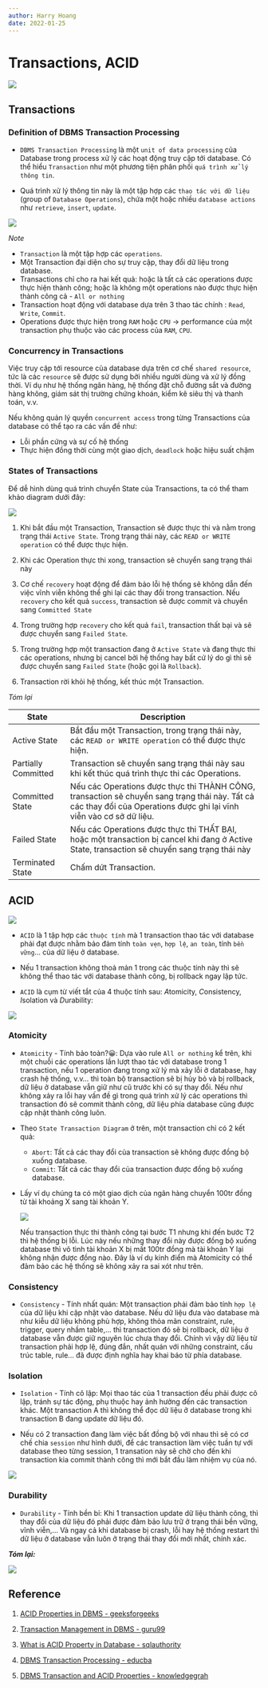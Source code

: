 ```yaml
---
author: Harry Hoang
date: 2022-01-25
---
```


# Transactions, ACID

![](./images/transaction-acid-banner.png)

## Transactions

### Definition of DBMS Transaction Processing

- `DBMS Transaction Processing` là một `unit of data processing` của Database trong process xử lý các hoạt động truy cập tới database. Có thể hiểu `Transaction` như một phương tiện phân phối `quá trình xử lý thông tin`. 

- Quá trình xử lý thông tin này là một tập hợp các `thao tác với dữ liệu` (group of `Database Operations`), chứa một hoặc nhiều `database actions` như `retrieve`, `insert`, `update`. 

![](./images/steps-transaction.png)

_Note_

- `Transaction` là một tập hợp các `operations`.
- Một Transaction đại diện cho sự truy cập, thay đổi dữ liệu trong database.
- Transactions chỉ cho ra hai kết quả: hoặc là tất cả các operations được thực hiện thành công; hoặc là không một operations nào được thực hiện thành công cả - `All or nothing`
- Transaction hoạt động với database dựa trên 3 thao tác chính : `Read`, `Write`, `Commit`.
- Operations được thực hiện trong `RAM` hoặc `CPU` &rarr; performance của một transaction phụ thuộc vào các process của `RAM`, `CPU`.

### Concurrency in Transactions

Việc truy cập tới resource của database dựa trên cơ chế `shared resource`, tức là các `resource` sẽ được sử dụng bởi nhiều người dùng và xử lý đồng thời. Ví dụ như hệ thống ngân hàng, hệ thống đặt chỗ đường sắt và đường hàng không, giám sát thị trường chứng khoán, kiểm kê siêu thị và thanh toán, v.v.

Nếu không quản lý quyền `concurrent access` trong từng Transactions của database có thể tạo ra các vấn đề như:

- Lỗi phần cứng và sự cố hệ thống
- Thực hiện đồng thời cùng một giao dịch, `deadlock` hoặc hiệu suất chậm

### States of Transactions


Để dễ hình dùng quá trình chuyển State của Transactions, ta có thể tham khảo diagram dưới đây:

![](./images/transaction-diagram.png)

1. Khi bắt đầu một Transaction, Transaction sẽ được thực thi và nằm trong trạng thái `Active State`. Trong trạng thái này, các `READ or WRITE operation` có thể được thực hiện.

2. Khi các Operation thực thi xong, transaction sẽ chuyển sang trạng thái này

3. Cơ chế `recovery` hoạt động để đảm bảo lỗi hệ thống sẽ không dẫn đến việc vĩnh viễn không thể ghi lại các thay đổi trong transaction. Nếu `recovery` cho kết quả `success`, transaction sẽ được commit và chuyển sang `Committed State`

4. Trong trường hợp `recovery` cho kết quả `fail`, transaction thất bại và sẽ được chuyển sang `Failed State`.

5. Trong trường hợp một transaction đang ở `Active State` và đang thực thi các operations, nhưng bị cancel bởi hệ thống hay bất cứ lý do gì thì sẽ được chuyển sang `Failed State` (hoặc gọi là `Rollback`).

6. Transaction rời khỏi hệ thống, kết thúc một Transaction.


_Tóm lại_

| State	| Description
| ------ | ------ |
Active State | Bắt đầu một Transaction, trong trạng thái này, các `READ or WRITE operation` có thể được thực hiện.
Partially Committed | Transaction sẽ chuyển sang trạng thái này sau khi kết thúc quá trình thực thi các Operations.
Committed State	| Nếu các Operations được thực thi THÀNH CÔNG, transaction sẽ chuyển sang trạng thái này. Tất cả các thay đổi của Operations được ghi lại vĩnh viễn vào cơ sở dữ liệu.
Failed State | Nếu các Operations được thực thi THẤT BẠI, hoặc một transaction bị cancel khi đang ở Active State, transaction sẽ chuyển sang trạng thái này
Terminated State | Chấm dứt Transaction.

## ACID

![](./images/acid-banner.png)

- `ACID` là 1 tập hợp các `thuộc tính` mà 1 transaction thao tác với database phải đạt được nhằm bảo đảm tính `toàn vẹn`, `hợp lệ`, `an toàn`, tính `bền vững`… của dữ liệu ở database.

- Nếu 1 transaction không thoả mản 1 trong các thuộc tính này thì sẽ không thể thao tác với database thành công, bị rollback ngay lập tức.

- `ACID` là cụm từ viết tắt của 4 thuộc tính sau: *A*tomicity, *C*onsistency, *I*solation và *D*urability:

![](./images/acid-summary.png)


### **A**tomicity

- `Atomicity` - Tính bảo toàn?😀: Dựa vào rule `All or nothing` kể trên, khi một chuỗi các operations lần lượt thao tác với database trong 1 transaction, nếu 1 operation đang trong xử lý mà xảy lỗi ở database, hay crash hệ thống, v.v… thì toàn bộ transaction sẽ bị hủy bỏ và bị rollback, dữ liệu ở database vẫn giữ như cũ trước khi có sự thay đổi. Nếu như không xảy ra lỗi hay vấn đề gì trong quá trình xử lý các operations thì transaction đó sẽ commit thành công, dữ liệu phía database cũng được cập nhật thành công luôn.

- Theo `State Transaction Diagram` ở trên, một transaction chỉ có 2 kết quả:

    + `Abort`: Tất cả các thay đổi của transaction sẽ không được đồng bộ xuống database.
    + `Commit`: Tất cả các thay đổi của transaction được đồng bộ xuống database.

- Lấy ví dụ chúng ta có một giao dịch của ngân hàng chuyển 100tr đồng từ tài khoảng X sang tài khoản Y. 

    ![](./images/transX-toY.png)

    Nếu transaction thực thi thành công tại bước T1 nhưng khi đến bước T2 thì hệ thống bị lỗi. Lúc này nếu những thay đổi này được đồng bộ xuống database thì vô tình tài khoản X bị mất 100tr đồng mà tài khoản Y lại không nhận được đồng nào. Đây là ví dụ kinh điển mà Atomicity có thể đảm bảo các hệ thống sẽ không xảy ra sai xót như trên.

### Consistency

- `Consistency` - Tính nhất quán: Một transaction phải đảm bảo tính `hợp lệ` của dữ liệu khi cập nhật vào database. Nếu dữ liệu đưa vào database mà như kiễu dữ liệu không phù hợp, không thỏa mãn constraint, rule, trigger, query nhầm table,… thì transaction đó sẽ bị rollback, dữ liệu ở database vẫn được giữ nguyên lúc chưa thay đổi. Chính vì vậy dữ liệu từ transaction phải hợp lệ, đúng đắn, nhất quán với những constraint, cấu trúc table, rule… đã được định nghĩa hay khai báo từ phía database.

### Isolation
- `Isolation` - Tính cô lập:  Mọi thao tác của 1 transaction đều phải được cô lập, tránh sự tác động, phụ thuộc hay ảnh hưởng đến các transaction khác. Một transaction A thì không thể đọc dữ liệu ở database trong khi transaction B đang update dữ liệu đó. 

- Nếu có 2 transaction đang làm việc bất đồng bộ với nhau thì sẽ có cơ chế chia `session` như hình dưới, để các transaction làm việc tuần tự với database theo từng session, 1 transation này sẽ chờ cho đến khi transaction kia commit thành công thì mới bắt đầu làm nhiệm vụ của nó.

![](./images/block-session.png)

### Durability

- `Durability` - Tính bền bỉ: Khi 1 transaction update dữ liệu thành công, thì thay đổi của dữ liệu đó phải được đảm bảo lưu trữ ở trạng thái bền vững, vĩnh viễn,... Và ngay cả khi database bị crash, lỗi hay hệ thống restart thì dữ liệu ở database vẫn luôn ở trạng thái thay đổi mới nhất, chính xác.


___Tóm lại:___

![](./images/acid-summary-2.png)

## Reference

1. [ACID Properties in DBMS - geeksforgeeks](https://www.geeksforgeeks.org/acid-properties-in-dbms/)

2. [Transaction Management in DBMS - guru99](https://www.guru99.com/dbms-transaction-management.html)

3. [What is ACID Property in Database - sqlauthority](https://blog.sqlauthority.com/2016/04/10/acid-properties-database-interview-question-week-066/)

4. [DBMS Transaction Processing - educba](https://www.educba.com/dbms-transaction-processing/)

5. [ DBMS Transaction and ACID Properties - knowledgegrah](https://knowledgegrah.com/dbms-transaction-and-acid-properties/)